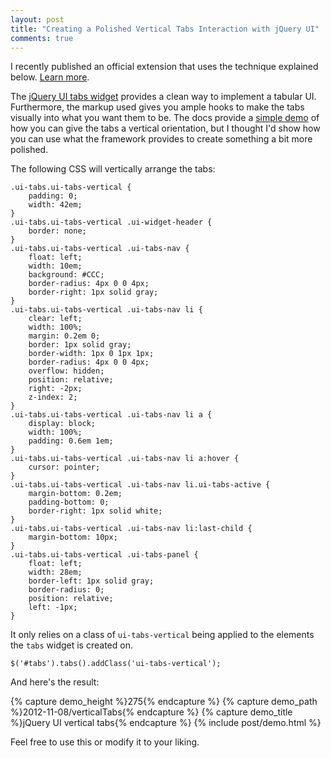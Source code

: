 ```yaml
---
layout: post
title: "Creating a Polished Vertical Tabs Interaction with jQuery UI"
comments: true
---
```


<div class="warning">I recently published an official extension that uses the technique explained below. <a href="/2014/07/04/a-jquery-ui-vertical-tabs-extension/">Learn more</a>.</div>

The [jQuery UI tabs widget](http://jqueryui.com/tabs/) provides a clean way to implement a tabular UI.  Furthermore, the markup used gives you ample hooks to make the tabs visually into what you want them to be.  The docs provide a [simple demo](http://jqueryui.com/tabs/#vertical) of how you can give the tabs a vertical orientation, but I thought I'd show how you can use what the framework provides to create something a bit more polished.

<!--more-->

The following CSS will vertically arrange the tabs:

<pre class="language-css line-numbers"><code class="language-css">.ui-tabs.ui-tabs-vertical {
    padding: 0;
    width: 42em;
}
.ui-tabs.ui-tabs-vertical .ui-widget-header {
    border: none;
}
.ui-tabs.ui-tabs-vertical .ui-tabs-nav {
    float: left;
    width: 10em;
    background: #CCC;
    border-radius: 4px 0 0 4px;
    border-right: 1px solid gray;
}
.ui-tabs.ui-tabs-vertical .ui-tabs-nav li {
    clear: left;
    width: 100%;
    margin: 0.2em 0;
    border: 1px solid gray;
    border-width: 1px 0 1px 1px;
    border-radius: 4px 0 0 4px;
    overflow: hidden;
    position: relative;
    right: -2px;
    z-index: 2;
}
.ui-tabs.ui-tabs-vertical .ui-tabs-nav li a {
    display: block;
    width: 100%;
    padding: 0.6em 1em;
}
.ui-tabs.ui-tabs-vertical .ui-tabs-nav li a:hover {
    cursor: pointer;
}
.ui-tabs.ui-tabs-vertical .ui-tabs-nav li.ui-tabs-active {
    margin-bottom: 0.2em;
    padding-bottom: 0;
    border-right: 1px solid white;
}
.ui-tabs.ui-tabs-vertical .ui-tabs-nav li:last-child {
    margin-bottom: 10px;
}
.ui-tabs.ui-tabs-vertical .ui-tabs-panel {
    float: left;
    width: 28em;
    border-left: 1px solid gray;
    border-radius: 0;
    position: relative;
    left: -1px;
}</code></pre>

It only relies on a class of `ui-tabs-vertical` being applied to the elements the `tabs` widget is created on.

<pre class="language-javascript"><code class="language-javascript">$('#tabs').tabs().addClass('ui-tabs-vertical');
</code></pre>

And here's the result:

{% capture demo_height %}275{% endcapture %}
{% capture demo_path %}2012-11-08/verticalTabs{% endcapture %}
{% capture demo_title %}jQuery UI vertical tabs{% endcapture %}
{% include post/demo.html %}

Feel free to use this or modify it to your liking.
